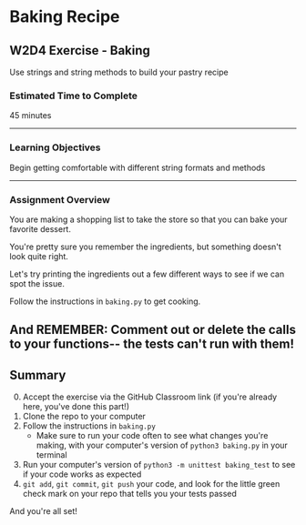 # Baking Recipe

## W2D4 Exercise - Baking

Use strings and string methods to build your pastry recipe

### Estimated Time to Complete

45 minutes

---

### Learning Objectives

Begin getting comfortable with different string formats and methods

---

### Assignment Overview

You are making a shopping list to take the store so that you can bake your favorite dessert.

You're pretty sure you remember the ingredients, but something doesn't look quite right. 

Let's try printing the ingredients out a few different ways to see if we can spot the issue.


Follow the instructions in `baking.py` to get cooking.

And REMEMBER: Comment out or delete the calls to your functions-- the tests can't run with them!
---

## Summary

0. Accept the exercise via the GitHub Classroom link (if you're already here, you've done this part!)
1. Clone the repo to your computer
2. Follow the instructions in `baking.py`
   - Make sure to run your code often to see what changes you're making, with your computer's version of `python3 baking.py` in your terminal
3. Run your computer's version of `python3 -m unittest baking_test` to see if your code works as expected
4. `git add`, `git commit`, `git push` your code, and look for the little green check mark on your repo that tells you your tests passed

And you're all set!
